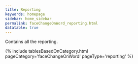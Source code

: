 ```yaml
---
title: Reporting
keywords: homepage
sidebar: home_sidebar
permalink: faceChangeOnWord_reporting.html
datatable: true 
---
```


Contains all the reporting.

{% include tablesBasedOnCategory.html pageCategory='faceChangeOnWord' pageType='reporting' %} 
